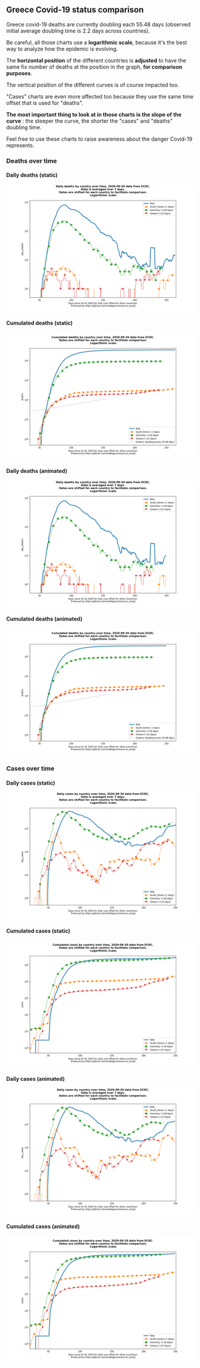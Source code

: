 ## Greece Covid-19 status comparison 

Greece covid-19 deaths are currently doubling each 55.48 days (observed initial average doubling time is 2.2 days across countries).



Be careful, all those charts use a **logarithmic scale**, because it's the best way to analyze how the epidemic is evolving.
 
The **horizontal position** of the different countries is **adjusted** to have the same fix number of deaths at the position in the graph, **for comparison purposes**.

The vertical position of the different curves is of course impacted too.

"Cases" charts are even more affected too because they use the same time offset that is used for "deaths".

**The most important thing to look at in those charts is the slope of the curve** : the steeper the curve, the shorter the "cases" and "deaths" doubling time.

Feel free to use these charts to raise awareness about the danger Covid-19 represents. 


 
### Deaths over time
 
#### Daily deaths (static)
![Greece covid-19 daily deaths static chart](https://raw.githubusercontent.com/madlag/coronavirus_study/master/notebooks/graphs/2020-09-20/countries/Greece/2020-09-20_Greece_day_deaths.png "Greece covid-19 day_deaths static chart")   
 
#### Cumulated deaths (static)
![Greece covid-19 cumulated deaths static chart](https://raw.githubusercontent.com/madlag/coronavirus_study/master/notebooks/graphs/2020-09-20/countries/Greece/2020-09-20_Greece_deaths.png "Greece covid-19 deaths static chart")   
 
#### Daily deaths (animated)
![Greece covid-19 daily deaths animated chart](https://raw.githubusercontent.com/madlag/coronavirus_study/master/notebooks/graphs/2020-09-20/countries/Greece/2020-09-20_Greece_day_deaths.gif "Greece covid-19 day_deaths animated chart")   
 
#### Cumulated deaths (animated)
![Greece covid-19 cumulated deaths animated chart](https://raw.githubusercontent.com/madlag/coronavirus_study/master/notebooks/graphs/2020-09-20/countries/Greece/2020-09-20_Greece_deaths.gif "Greece covid-19 deaths animated chart")   

 
### Cases over time
 
#### Daily cases (static)
![Greece covid-19 daily cases static chart](https://raw.githubusercontent.com/madlag/coronavirus_study/master/notebooks/graphs/2020-09-20/countries/Greece/2020-09-20_Greece_day_cases.png "Greece covid-19 day_cases static chart")   
 
#### Cumulated cases (static)
![Greece covid-19 cumulated cases static chart](https://raw.githubusercontent.com/madlag/coronavirus_study/master/notebooks/graphs/2020-09-20/countries/Greece/2020-09-20_Greece_cases.png "Greece covid-19 cases static chart")   
 
#### Daily cases (animated)
![Greece covid-19 daily cases animated chart](https://raw.githubusercontent.com/madlag/coronavirus_study/master/notebooks/graphs/2020-09-20/countries/Greece/2020-09-20_Greece_day_cases.gif "Greece covid-19 day_cases animated chart")   
 
#### Cumulated cases (animated)
![Greece covid-19 cumulated cases animated chart](https://raw.githubusercontent.com/madlag/coronavirus_study/master/notebooks/graphs/2020-09-20/countries/Greece/2020-09-20_Greece_cases.gif "Greece covid-19 cases animated chart")   

